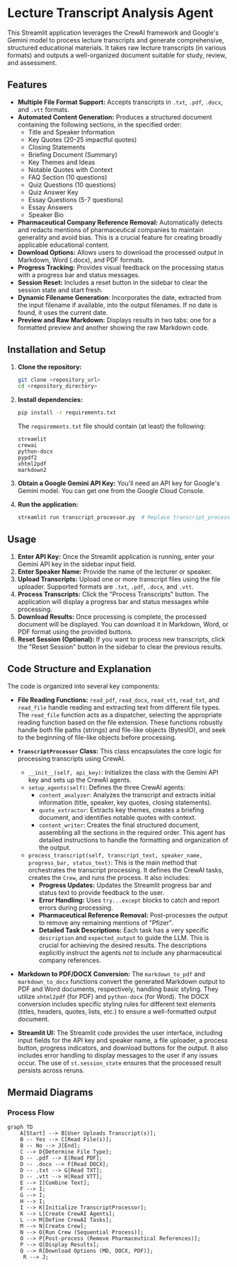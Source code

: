 # Lecture Transcript Analysis Agent

This Streamlit application leverages the CrewAI framework and Google's Gemini model to process lecture transcripts and generate comprehensive, structured educational materials.  It takes raw lecture transcripts (in various formats) and outputs a well-organized document suitable for study, review, and assessment.

## Features

*   **Multiple File Format Support:** Accepts transcripts in `.txt`, `.pdf`, `.docx`, and `.vtt` formats.
*   **Automated Content Generation:**  Produces a structured document containing the following sections, in the specified order:
    *   Title and Speaker Information
    *   Key Quotes (20-25 impactful quotes)
    *   Closing Statements
    *   Briefing Document (Summary)
    *   Key Themes and Ideas
    *   Notable Quotes with Context
    *   FAQ Section (10 questions)
    *   Quiz Questions (10 questions)
    *   Quiz Answer Key
    *   Essay Questions (5-7 questions)
    *   Essay Answers
    *   Speaker Bio
*   **Pharmaceutical Company Reference Removal:**  Automatically detects and redacts mentions of pharmaceutical companies to maintain generality and avoid bias.  This is a crucial feature for creating broadly applicable educational content.
*   **Download Options:** Allows users to download the processed output in Markdown, Word (.docx), and PDF formats.
*   **Progress Tracking:**  Provides visual feedback on the processing status with a progress bar and status messages.
* **Session Reset:** Includes a reset button in the sidebar to clear the session state and start fresh.
* **Dynamic Filename Generation**: Incorporates the date, extracted from the input filename if available, into the output filenames. If no date is found, it uses the current date.
* **Preview and Raw Markdown:** Displays results in two tabs: one for a formatted preview and another showing the raw Markdown code.

## Installation and Setup

1.  **Clone the repository:**

    ```bash
    git clone <repository_url>
    cd <repository_directory>
    ```

2.  **Install dependencies:**

    ```bash
    pip install -r requirements.txt
    ```
    The `requirements.txt` file should contain (at least) the following:

    ```
    streamlit
    crewai
    python-docx
    pypdf2
    xhtml2pdf
    markdown2
    ```

3.  **Obtain a Google Gemini API Key:** You'll need an API key for Google's Gemini model.  You can get one from the Google Cloud Console.

4.  **Run the application:**

    ```bash
    streamlit run transcript_processor.py  # Replace transcript_processor.py with the actual filename
    ```

## Usage

1.  **Enter API Key:** Once the Streamlit application is running, enter your Gemini API key in the sidebar input field.
2.  **Enter Speaker Name:** Provide the name of the lecturer or speaker.
3.  **Upload Transcripts:** Upload one or more transcript files using the file uploader.  Supported formats are `.txt`, `.pdf`, `.docx`, and `.vtt`.
4.  **Process Transcripts:** Click the "Process Transcripts" button.  The application will display a progress bar and status messages while processing.
5.  **Download Results:** Once processing is complete, the processed document will be displayed.  You can download it in Markdown, Word, or PDF format using the provided buttons.
6. **Reset Session (Optional):** If you want to process new transcripts, click the "Reset Session" button in the sidebar to clear the previous results.

## Code Structure and Explanation

The code is organized into several key components:

*   **File Reading Functions:**  `read_pdf`, `read_docx`, `read_vtt`, `read_txt`, and `read_file` handle reading and extracting text from different file types.  The `read_file` function acts as a dispatcher, selecting the appropriate reading function based on the file extension.  These functions robustly handle both file paths (strings) and file-like objects (BytesIO), and seek to the beginning of file-like objects before processing.

*   **`TranscriptProcessor` Class:** This class encapsulates the core logic for processing transcripts using CrewAI.

    *   `__init__(self, api_key)`: Initializes the class with the Gemini API key and sets up the CrewAI agents.
    *   `setup_agents(self)`: Defines the three CrewAI agents:
        *   `content_analyzer`: Analyzes the transcript and extracts initial information (title, speaker, key quotes, closing statements).
        *   `quote_extractor`: Extracts key themes, creates a briefing document, and identifies notable quotes with context.
        *   `content_writer`:  Creates the final structured document, assembling all the sections in the required order. This agent has detailed instructions to handle the formatting and organization of the output.
    *   `process_transcript(self, transcript_text, speaker_name, progress_bar, status_text)`: This is the main method that orchestrates the transcript processing. It defines the CrewAI tasks, creates the `Crew`, and runs the process. It also includes:
        *   **Progress Updates:**  Updates the Streamlit progress bar and status text to provide feedback to the user.
        *   **Error Handling:**  Uses `try...except` blocks to catch and report errors during processing.
        *   **Pharmaceutical Reference Removal:** Post-processes the output to remove any remaining mentions of "Pfizer".
        *   **Detailed Task Descriptions:** Each task has a very specific `description` and `expected_output` to guide the LLM. This is crucial for achieving the desired results. The descriptions explicitly instruct the agents *not* to include any pharmaceutical company references.

*   **Markdown to PDF/DOCX Conversion:** The `markdown_to_pdf` and `markdown_to_docx` functions convert the generated Markdown output to PDF and Word documents, respectively, handling basic styling. They utilize `xhtml2pdf` (for PDF) and `python-docx` (for Word). The DOCX conversion includes specific styling rules for different text elements (titles, headers, quotes, lists, etc.) to ensure a well-formatted output document.

*   **Streamlit UI:** The Streamlit code provides the user interface, including input fields for the API key and speaker name, a file uploader, a process button, progress indicators, and download buttons for the output. It also includes error handling to display messages to the user if any issues occur. The use of `st.session_state` ensures that the processed result persists across reruns.

## Mermaid Diagrams

### Process Flow

```mermaid
graph TD
    A[Start] --> B[User Uploads Transcript(s)];
    B -- Yes --> C[Read File(s)];
    B -- No --> J[End];
    C --> D{Determine File Type};
    D -- .pdf --> E[Read PDF];
    D -- .docx --> F[Read DOCX];
    D -- .txt --> G[Read TXT];
    D -- .vtt --> H[Read VTT];
    E --> I[Combine Text];
    F --> I;
    G --> I;
    H --> I;
    I --> K[Initialize TranscriptProcessor];
    K --> L[Create CrewAI Agents];
    L --> M[Define CrewAI Tasks];
    M --> N[Create Crew];
    N --> O[Run Crew (Sequential Process)];
    O --> P[Post-process (Remove Pharmaceutical References)];
    P --> Q[Display Results];
    Q --> R[Download Options (MD, DOCX, PDF)];
     R --> J;
